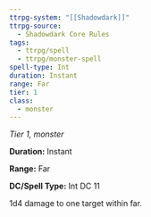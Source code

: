```yaml
---
ttrpg-system: "[[Shadowdark]]"
ttrpg-source:
  - Shadowdark Core Rules
tags:
  - ttrpg/spell
  - ttrpg/monster-spell
spell-type: Int
duration: Instant
range: Far
tier: 1
class:
  - monster
---
```

*Tier 1, monster*

**Duration:** Instant

**Range:** Far

**DC/Spell Type:** Int DC 11

1d4 damage to one target within far.
